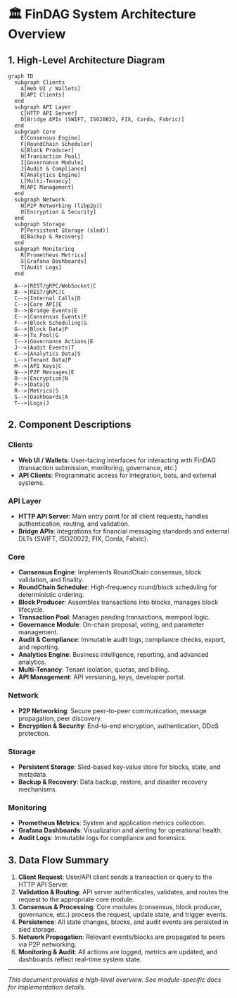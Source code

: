 # 🏛️ FinDAG System Architecture Overview

## 1. High-Level Architecture Diagram

```mermaid
graph TD
  subgraph Clients
    A[Web UI / Wallets]
    B[API Clients]
  end
  subgraph API Layer
    C[HTTP API Server]
    D[Bridge APIs (SWIFT, ISO20022, FIX, Corda, Fabric)]
  end
  subgraph Core
    E[Consensus Engine]
    F[RoundChain Scheduler]
    G[Block Producer]
    H[Transaction Pool]
    I[Governance Module]
    J[Audit & Compliance]
    K[Analytics Engine]
    L[Multi-Tenancy]
    M[API Management]
  end
  subgraph Network
    N[P2P Networking (libp2p)]
    O[Encryption & Security]
  end
  subgraph Storage
    P[Persistent Storage (sled)]
    Q[Backup & Recovery]
  end
  subgraph Monitoring
    R[Prometheus Metrics]
    S[Grafana Dashboards]
    T[Audit Logs]
  end

  A-->|REST/gRPC/WebSocket|C
  B-->|REST/gRPC|C
  C-->|Internal Calls|D
  C-->|Core API|E
  D-->|Bridge Events|E
  E-->|Consensus Events|F
  F-->|Block Scheduling|G
  G-->|Block Data|P
  H-->|Tx Pool|G
  I-->|Governance Actions|E
  J-->|Audit Events|T
  K-->|Analytics Data|S
  L-->|Tenant Data|P
  M-->|API Keys|C
  N-->|P2P Messages|E
  O-->|Encryption|N
  P-->|Data|Q
  R-->|Metrics|S
  S-->|Dashboards|A
  T-->|Logs|J
```

## 2. Component Descriptions

### **Clients**
- **Web UI / Wallets**: User-facing interfaces for interacting with FinDAG (transaction submission, monitoring, governance, etc.)
- **API Clients**: Programmatic access for integration, bots, and external systems.

### **API Layer**
- **HTTP API Server**: Main entry point for all client requests, handles authentication, routing, and validation.
- **Bridge APIs**: Integrations for financial messaging standards and external DLTs (SWIFT, ISO20022, FIX, Corda, Fabric).

### **Core**
- **Consensus Engine**: Implements RoundChain consensus, block validation, and finality.
- **RoundChain Scheduler**: High-frequency round/block scheduling for deterministic ordering.
- **Block Producer**: Assembles transactions into blocks, manages block lifecycle.
- **Transaction Pool**: Manages pending transactions, mempool logic.
- **Governance Module**: On-chain proposal, voting, and parameter management.
- **Audit & Compliance**: Immutable audit logs, compliance checks, export, and reporting.
- **Analytics Engine**: Business intelligence, reporting, and advanced analytics.
- **Multi-Tenancy**: Tenant isolation, quotas, and billing.
- **API Management**: API versioning, keys, developer portal.

### **Network**
- **P2P Networking**: Secure peer-to-peer communication, message propagation, peer discovery.
- **Encryption & Security**: End-to-end encryption, authentication, DDoS protection.

### **Storage**
- **Persistent Storage**: Sled-based key-value store for blocks, state, and metadata.
- **Backup & Recovery**: Data backup, restore, and disaster recovery mechanisms.

### **Monitoring**
- **Prometheus Metrics**: System and application metrics collection.
- **Grafana Dashboards**: Visualization and alerting for operational health.
- **Audit Logs**: Immutable logs for compliance and forensics.

## 3. Data Flow Summary

1. **Client Request**: User/API client sends a transaction or query to the HTTP API Server.
2. **Validation & Routing**: API server authenticates, validates, and routes the request to the appropriate core module.
3. **Consensus & Processing**: Core modules (consensus, block producer, governance, etc.) process the request, update state, and trigger events.
4. **Persistence**: All state changes, blocks, and audit events are persisted in sled storage.
5. **Network Propagation**: Relevant events/blocks are propagated to peers via P2P networking.
6. **Monitoring & Audit**: All actions are logged, metrics are updated, and dashboards reflect real-time system state.

---

*This document provides a high-level overview. See module-specific docs for implementation details.* 